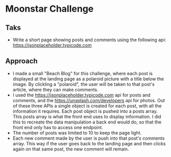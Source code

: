 Moonstar Challenge
==================

Taks
----
* Write a short page showing posts and comments using the following api:
https://jsonplaceholder.typicode.com

Approach
--------
* I made a small "Beach Blog" for this challenge, where each post is displayed at the landing page as a polaroid picture with a title below the image. By clickling a "polaroid", the user will be taken to that post's article, where they can make comments.
* I used the https://jsonplaceholder.typicode.com api for posts and comments, and the https://unsplash.com/developers api for photos.
Out of these three APIs a single object is created for each post, with all the information it requires. Each post object is pushed into a posts array. This posts array is what the front end uses to display information.
I did this to recreate the data manipulation a back end would do, so that the front end only has to access one endpoint.
* The number of posts was limited to 10 to keep the page light.
* Each new comment made by the user is push into that post's comments array. This way if the user goes back to the landing page and then clicks again on that same post, the new comment will remain.